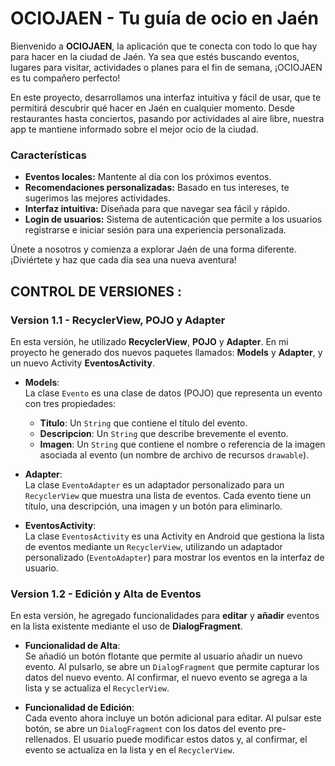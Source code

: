 # OCIOJAEN - Tu guía de ocio en Jaén

Bienvenido a **OCIOJAEN**, la aplicación que te conecta con todo lo que hay para hacer en la ciudad de Jaén. Ya sea que estés buscando eventos, lugares para visitar, actividades o planes para el fin de semana, ¡OCIOJAEN es tu compañero perfecto!

En este proyecto, desarrollamos una interfaz intuitiva y fácil de usar, que te permitirá descubrir qué hacer en Jaén en cualquier momento. Desde restaurantes hasta conciertos, pasando por actividades al aire libre, nuestra app te mantiene informado sobre el mejor ocio de la ciudad.

### Características
- **Eventos locales:** Mantente al día con los próximos eventos.
- **Recomendaciones personalizadas:** Basado en tus intereses, te sugerimos las mejores actividades.
- **Interfaz intuitiva:** Diseñada para que navegar sea fácil y rápido.
- **Login de usuarios:** Sistema de autenticación que permite a los usuarios registrarse e iniciar sesión para una experiencia personalizada.

Únete a nosotros y comienza a explorar Jaén de una forma diferente. ¡Diviértete y haz que cada día sea una nueva aventura!

## CONTROL DE VERSIONES : 

### Version 1.1 - RecyclerView, POJO y Adapter

En esta versión, he utilizado **RecyclerView**, **POJO** y **Adapter**. En mi proyecto he generado dos nuevos paquetes llamados: **Models** y **Adapter**, y un nuevo Activity **EventosActivity**.

- **Models**:  
  La clase `Evento` es una clase de datos (POJO) que representa un evento con tres propiedades:
  
  - **Titulo**: Un `String` que contiene el título del evento.
  - **Descripcion**: Un `String` que describe brevemente el evento.
  - **Imagen**: Un `String` que contiene el nombre o referencia de la imagen asociada al evento (un nombre de archivo de recursos `drawable`).

- **Adapter**:  
  La clase `EventoAdapter` es un adaptador personalizado para un `RecyclerView` que muestra una lista de eventos. Cada evento tiene un título, una descripción, una imagen y un botón para eliminarlo.

- **EventosActivity**:  
  La clase `EventosActivity` es una Activity en Android que gestiona la lista de eventos mediante un `RecyclerView`, utilizando un adaptador personalizado (`EventoAdapter`) para mostrar los eventos en la interfaz de usuario.

### Version 1.2 - Edición y Alta de Eventos

En esta versión, he agregado funcionalidades para **editar** y **añadir** eventos en la lista existente mediante el uso de **DialogFragment**.

- **Funcionalidad de Alta**:  
  Se añadió un botón flotante que permite al usuario añadir un nuevo evento. Al pulsarlo, se abre un `DialogFragment` que permite capturar los datos del nuevo evento. Al confirmar, el nuevo evento se agrega a la lista y se actualiza el `RecyclerView`.

- **Funcionalidad de Edición**:  
  Cada evento ahora incluye un botón adicional para editar. Al pulsar este botón, se abre un `DialogFragment` con los datos del evento pre-rellenados. El usuario puede modificar estos datos y, al confirmar, el evento se actualiza en la lista y en el `RecyclerView`.

